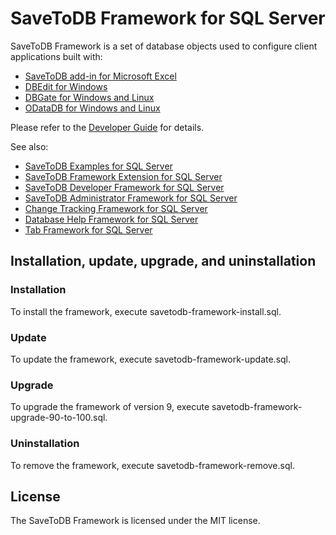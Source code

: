 # SaveToDB Framework for SQL Server

SaveToDB Framework is a set of database objects used to configure client applications built with:

- [SaveToDB add-in for Microsoft Excel](https://www.savetodb.com/savetodb.htm)
- [DBEdit for Windows](https://www.savetodb.com/dbedit.htm)
- [DBGate for Windows and Linux](https://www.savetodb.com/dbgate.htm)
- [ODataDB for Windows and Linux](https://www.savetodb.com/odatadb.htm)

Please refer to the [Developer Guide](https://www.savetodb.com/dev-guide/savetodb-framework.htm) for details.

See also:

- [SaveToDB Examples for SQL Server](https://github.com/savetodb/savetodb-examples-for-sql-server)
- [SaveToDB Framework Extension for SQL Server](https://github.com/savetodb/savetodb-framework-extension-for-sql-server)
- [SaveToDB Developer Framework for SQL Server](https://github.com/savetodb/savetodb-developer-framework-for-sql-server)
- [SaveToDB Administrator Framework for SQL Server](https://github.com/savetodb/savetodb-administrator-framework-for-sql-server)
- [Change Tracking Framework for SQL Server](https://github.com/savetodb/change-tracking-framework-for-sql-server)
- [Database Help Framework for SQL Server](https://github.com/savetodb/database-help-framework-for-sql-server)
- [Tab Framework for SQL Server](https://github.com/savetodb/tab-tramework-for-sql-server)


## Installation, update, upgrade, and uninstallation

### Installation

To install the framework, execute savetodb-framework-install.sql.

### Update

To update the framework, execute savetodb-framework-update.sql.

### Upgrade

To upgrade the framework of version 9, execute savetodb-framework-upgrade-90-to-100.sql.

### Uninstallation

To remove the framework, execute savetodb-framework-remove.sql.


## License

The SaveToDB Framework is licensed under the MIT license.
